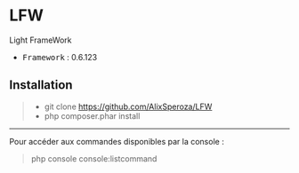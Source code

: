 # LFW
Light FrameWork

 - <kbd>Framework</kbd> : 0.6.123

Installation
----------

> - git clone https://github.com/AlixSperoza/LFW
> - php composer.phar install

----------

Pour accéder aux commandes disponibles par la console :
> php console console:listcommand